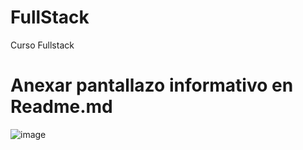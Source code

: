 # FullStack
Curso Fullstack

<h1> Anexar pantallazo informativo en Readme.md </h1>


![image](https://user-images.githubusercontent.com/46849693/187734763-34f62230-ba03-4b6e-a6b1-e9121fdce5e6.png)

